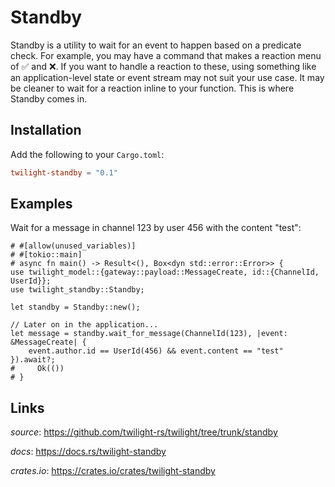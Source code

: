 # Standby

Standby is a utility to wait for an event to happen based on a predicate check.
For example, you may have a command that makes a reaction menu of ✅ and ❌. If
you want to handle a reaction to these, using something like an
application-level state or event stream may not suit your use case. It may be
cleaner to wait for a reaction inline to your function. This is where Standby
comes in.

## Installation

Add the following to your `Cargo.toml`:

```toml
twilight-standby = "0.1"
```

## Examples

Wait for a message in channel 123 by user 456 with the content "test":

```rust,no_run
# #[allow(unused_variables)]
# #[tokio::main]
# async fn main() -> Result<(), Box<dyn std::error::Error>> {
use twilight_model::{gateway::payload::MessageCreate, id::{ChannelId, UserId}};
use twilight_standby::Standby;

let standby = Standby::new();

// Later on in the application...
let message = standby.wait_for_message(ChannelId(123), |event: &MessageCreate| {
    event.author.id == UserId(456) && event.content == "test"
}).await?;
#     Ok(())
# }
```

## Links

*source*: <https://github.com/twilight-rs/twilight/tree/trunk/standby>

*docs*: <https://docs.rs/twilight-standby>

*crates.io*: <https://crates.io/crates/twilight-standby>
